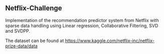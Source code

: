 ## Netflix-Challenge

Implementation of the recommendation predictor system from Netflix with sparse data handling using Linear regression, Collaborative Filtering, SVD and SVDPP.

The dataset can be found at https://www.kaggle.com/netflix-inc/netflix-prize-data/data
